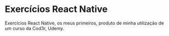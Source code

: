 # Exercícios React Native

Exercícios React Native, os meus primeiros, produto de minha
utilização de um curso da Cod3r, Udemy.

